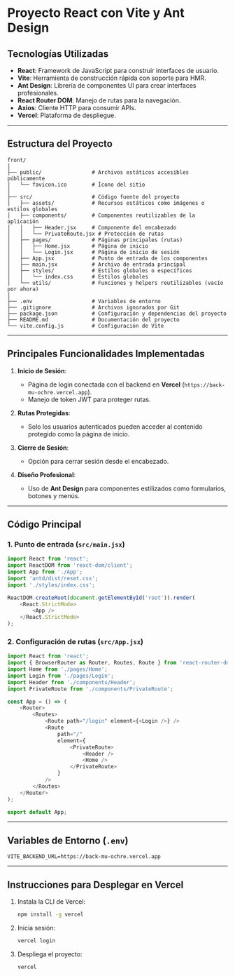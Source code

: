 
# Proyecto React con Vite y Ant Design

## Tecnologías Utilizadas
- **React**: Framework de JavaScript para construir interfaces de usuario.
- **Vite**: Herramienta de construcción rápida con soporte para HMR.
- **Ant Design**: Librería de componentes UI para crear interfaces profesionales.
- **React Router DOM**: Manejo de rutas para la navegación.
- **Axios**: Cliente HTTP para consumir APIs.
- **Vercel**: Plataforma de despliegue.

---

## Estructura del Proyecto
```
front/
│
├── public/                # Archivos estáticos accesibles públicamente
│   └── favicon.ico        # Ícono del sitio
│
├── src/                   # Código fuente del proyecto
│   ├── assets/            # Recursos estáticos como imágenes o estilos globales
│   ├── components/        # Componentes reutilizables de la aplicación
│   │   ├── Header.jsx     # Componente del encabezado
│   │   └── PrivateRoute.jsx # Protección de rutas
│   ├── pages/             # Páginas principales (rutas)
│   │   ├── Home.jsx       # Página de inicio
│   │   └── Login.jsx      # Página de inicio de sesión
│   ├── App.jsx            # Punto de entrada de los componentes
│   ├── main.jsx           # Archivo de entrada principal
│   ├── styles/            # Estilos globales o específicos
│   │   └── index.css      # Estilos globales
│   └── utils/             # Funciones y helpers reutilizables (vacío por ahora)
│
├── .env                   # Variables de entorno
├── .gitignore             # Archivos ignorados por Git
├── package.json           # Configuración y dependencias del proyecto
├── README.md              # Documentación del proyecto
└── vite.config.js         # Configuración de Vite
```

---

## Principales Funcionalidades Implementadas
1. **Inicio de Sesión**:
   - Página de login conectada con el backend en **Vercel** (`https://back-mu-ochre.vercel.app`).
   - Manejo de token JWT para proteger rutas.

2. **Rutas Protegidas**:
   - Solo los usuarios autenticados pueden acceder al contenido protegido como la página de inicio.

3. **Cierre de Sesión**:
   - Opción para cerrar sesión desde el encabezado.

4. **Diseño Profesional**:
   - Uso de **Ant Design** para componentes estilizados como formularios, botones y menús.

---

## Código Principal
### 1. Punto de entrada (`src/main.jsx`)
```javascript
import React from 'react';
import ReactDOM from 'react-dom/client';
import App from './App';
import 'antd/dist/reset.css';
import './styles/index.css';

ReactDOM.createRoot(document.getElementById('root')).render(
    <React.StrictMode>
        <App />
    </React.StrictMode>
);
```

### 2. Configuración de rutas (`src/App.jsx`)
```javascript
import React from 'react';
import { BrowserRouter as Router, Routes, Route } from 'react-router-dom';
import Home from './pages/Home';
import Login from './pages/Login';
import Header from './components/Header';
import PrivateRoute from './components/PrivateRoute';

const App = () => (
    <Router>
        <Routes>
            <Route path="/login" element={<Login />} />
            <Route
                path="/"
                element={
                    <PrivateRoute>
                        <Header />
                        <Home />
                    </PrivateRoute>
                }
            />
        </Routes>
    </Router>
);

export default App;
```

---

## Variables de Entorno (`.env`)
```plaintext
VITE_BACKEND_URL=https://back-mu-ochre.vercel.app
```

---

## Instrucciones para Desplegar en Vercel
1. Instala la CLI de Vercel:
   ```bash
   npm install -g vercel
   ```
2. Inicia sesión:
   ```bash
   vercel login
   ```
3. Despliega el proyecto:
   ```bash
   vercel
   ```
